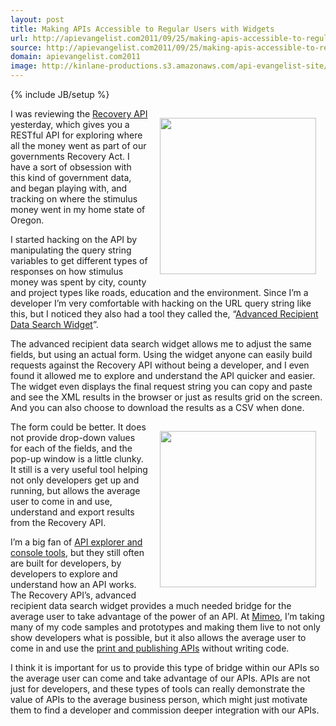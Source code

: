 ```yaml
---
layout: post
title: Making APIs Accessible to Regular Users with Widgets
url: http://apievangelist.com2011/09/25/making-apis-accessible-to-regular-users-with-widgets/
source: http://apievangelist.com2011/09/25/making-apis-accessible-to-regular-users-with-widgets/
domain: apievangelist.com2011
image: http://kinlane-productions.s3.amazonaws.com/api-evangelist-site/blog/Recovery-Gov-Logo.png
---
```

{% include JB/setup %}
<p><a href="http://www.recovery.gov/FAQ/Developer/Pages/RecoveryAPI.aspx"><img style="padding: 15px;" src="http://kinlane-productions.s3.amazonaws.com/api-evangelist/federal-government/recovery-org/Recovery-Gov-Logo.png" alt="" width="250" align="right" /></a></p>
<p>I was reviewing the <a href="http://www.recovery.gov/FAQ/Developer/Pages/RecoveryAPI.aspx">Recovery API</a> yesterday, which gives you a RESTful API for exploring where all the money went as part of our governments Recovery Act.  I have a sort of obsession with this kind of government data, and began playing with, and tracking on where the stimulus money went in my home state of Oregon.</p>
<p>I started hacking on the API by manipulating the query string variables to get different types of responses on how stimulus money was spent by city, county and project types like roads, education and the environment.  Since I&rsquo;m a developer I&rsquo;m very comfortable with hacking on the URL query string like this, but I noticed they also had a tool they called the, &ldquo;<a title="Advanced Recipient Data Search Widget" href="http://www.recovery.gov/FAQ/Developer/Pages/AdvSearchWidget.aspx">Advanced Recipient Data Search Widget</a>&rdquo;.</p>
<p>The advanced recipient data search widget allows me to adjust the same fields, but using an actual form.  Using the widget anyone can easily build requests against the Recovery API without being a developer, and I even found it allowed me to explore and understand the API quicker and easier.   The widget even displays the final request string you can copy and paste and see the XML results in the browser or just as results grid on the screen.  And you can also choose to download the results as a CSV when done.</p>
<p><a href="http://www.recovery.gov/FAQ/Developer/Pages/AdvSearchWidget.aspx"><img style="padding: 15px;" src="http://kinlane-productions.s3.amazonaws.com/api-evangelist/federal-government/recovery-org/recovery-org-widget-screenshot.gif" alt="" width="250" align="right" /></a></p>
<p>The form could be better.  It does not provide drop-down values for each of the fields, and the pop-up window is a little clunky.  It still is a very useful tool helping not only developers get up and running, but allows the average user to come in and use, understand and export results from the Recovery API.</p>
<p>I&rsquo;m a big fan of <a title="API Explorer and Console Tools" href="/buildingblocks/api_explorer.php">API explorer and console tools</a>, but they still often are built for developers, by developers to explore and understand how an API works.  The Recovery API&rsquo;s, advanced recipient data search widget provides a much needed bridge for the average user to take advantage of the power of an API.  At <a title="Mimeo" href="http://www.mimeo.com">Mimeo</a>, I&rsquo;m taking many of my code samples and prototypes and making them live to not only show developers what is possible, but it also allows the average user to come in and use the <a title="Print and Publishing APIs" href="http://developer.mimeo.com">print and publishing APIs</a> without writing code.</p>
<p>I think it is important for us to provide this type of bridge within our APIs so the average user can come and take advantage of our APIs.  APIs are not just for developers, and these types of tools can really demonstrate the value of APIs to the average business person, which might just motivate them to find a developer and commission deeper integration with our APIs.</p>
